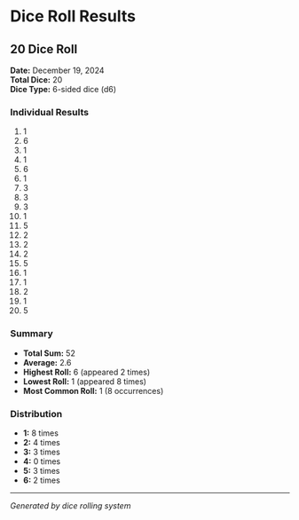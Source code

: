 # Dice Roll Results

## 20 Dice Roll

**Date:** December 19, 2024  
**Total Dice:** 20  
**Dice Type:** 6-sided dice (d6)

### Individual Results
1. 1
2. 6
3. 1
4. 1
5. 6
6. 1
7. 3
8. 3
9. 3
10. 1
11. 5
12. 2
13. 2
14. 2
15. 5
16. 1
17. 1
18. 2
19. 1
20. 5

### Summary
- **Total Sum:** 52
- **Average:** 2.6
- **Highest Roll:** 6 (appeared 2 times)
- **Lowest Roll:** 1 (appeared 8 times)
- **Most Common Roll:** 1 (8 occurrences)

### Distribution
- **1:** 8 times
- **2:** 4 times  
- **3:** 3 times
- **4:** 0 times
- **5:** 3 times
- **6:** 2 times

---
*Generated by dice rolling system*